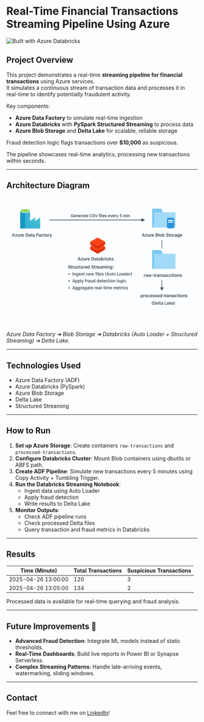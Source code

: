 # Real-Time Financial Transactions Streaming Pipeline Using Azure
![Built with Azure Databricks](https://img.shields.io/badge/Built%20with-Azure%20Databricks-orange)

## Project Overview

This project demonstrates a real-time **streaming pipeline for financial transactions** using Azure services.  
It simulates a continuous stream of transaction data and processes it in real-time to identify potentially fraudulent activity.

Key components:
- **Azure Data Factory** to simulate real-time ingestion
- **Azure Databricks** with **PySpark Structured Streaming** to process data
- **Azure Blob Storage** and **Delta Lake** for scalable, reliable storage

Fraud detection logic flags transactions over **$10,000** as suspicious.

The pipeline showcases real-time analytics, processing new transactions within seconds.

---

## Architecture Diagram

![Architecture Diagram](pipeline%20image.png)

*Azure Data Factory ➔ Blob Storage ➔ Databricks (Auto Loader + Structured Streaming) ➔ Delta Lake.*

---

## Technologies Used

- Azure Data Factory (ADF)
- Azure Databricks (PySpark)
- Azure Blob Storage
- Delta Lake
- Structured Streaming

---

## How to Run

1. **Set up Azure Storage**: Create containers `raw-transactions` and `processed-transactions`.
2. **Configure Databricks Cluster**: Mount Blob containers using dbutils or ABFS path.
3. **Create ADF Pipeline**: Simulate new transactions every 5 minutes using Copy Activity + Tumbling Trigger.
4. **Run the Databricks Streaming Notebook**: 
   - Ingest data using Auto Loader
   - Apply fraud detection
   - Write results to Delta Lake
5. **Monitor Outputs**: 
   - Check ADF pipeline runs
   - Check processed Delta files
   - Query transaction and fraud metrics in Databricks

---

## Results

| Time (Minute)        | Total Transactions | Suspicious Transactions |
|----------------------|--------------------|-------------------------|
| 2025-04-26 13:00:00  | 120                | 3                       |
| 2025-04-26 13:05:00  | 134                | 2                       |

Processed data is available for real-time querying and fraud analysis.

---

## Future Improvements 🚀

- **Advanced Fraud Detection**: Integrate ML models instead of static thresholds.
- **Real-Time Dashboards**: Build live reports in Power BI or Synapse Serverless.
- **Complex Streaming Patterns**: Handle late-arriving events, watermarking, sliding windows.

---

## Contact

Feel free to connect with me on [LinkedIn](https://www.linkedin.com/in/adarshvijay08/)!

